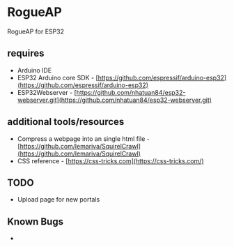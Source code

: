 # RogueAP

RogueAP for ESP32



## requires
* Arduino IDE
* ESP32 Arduino core SDK - [https://github.com/espressif/arduino-esp32](https://github.com/espressif/arduino-esp32)
* ESP32Webserver - [https://github.com/nhatuan84/esp32-webserver.git](https://github.com/nhatuan84/esp32-webserver.git)


## additional tools/resources
* Compress a webpage into an single html file - [https://github.com/lemariva/SquirelCrawl](https://github.com/lemariva/SquirelCrawl)
* CSS reference - [https://css-tricks.com](https://css-tricks.com/)

## TODO
- Upload page for new portals

## Known Bugs
-
